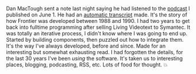 Dan MacTough sent a note last night saying he had listened to the <a href="http://scripting.com/2020/06/01/howFrontierGotStarted.m4a">podcast</a> I published on June 1. He had an <a href="http://this.how/frontier/howFrontierGotStarted.opml">automatic transcript</a> made. It's the story of how Frontier was developed between 1988 and 1990. I had two years to get back into fulltime programming after selling Living Videotext to Symantec. It was totally an iterative process, I didn't know where I was going to end up. Started by building components, then puzzled out how to integrate them. It's the way I've always developed, before and since. Made for an interesting but somewhat exhausting read. I had forgotten the details, for the last 30 years I've been <i>using</i> the software. It's taken us to interesting places, blogging, podcasting, RSS, etc. Lots of food for thought. :boom:
